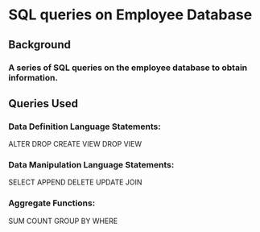 # SQL queries on Employee Database

## Background

### A series of SQL queries on the employee database to obtain information.

## Queries Used

### Data Definition Language Statements:
ALTER
DROP
CREATE VIEW
DROP VIEW

### Data Manipulation Language Statements:
SELECT
APPEND
DELETE
UPDATE
JOIN

### Aggregate Functions:
SUM
COUNT
GROUP BY
WHERE
